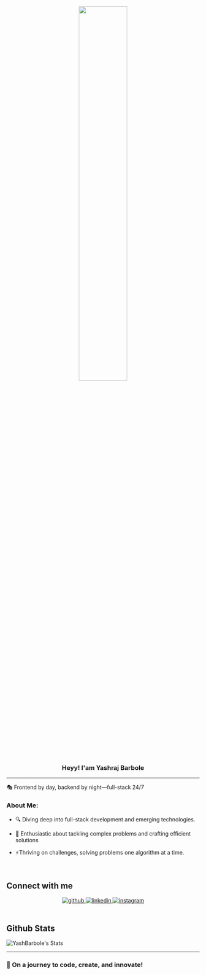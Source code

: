 <div align="center">
<img src="https://i.redd.it/n8agw6z2smyb1.gif" align="center" style="width: 50%" />
</div>  
  

### <div align="center">Heyy! I'am Yashraj Barbole 
-----------------------------------------------------------------
🎭 Frontend by day, backend by night—full-stack 24/7</div>  
  



### About Me:  
- 🔍 Diving deep into full-stack development and emerging technologies.  
  

- 🧩 Enthusiastic about tackling complex problems and crafting efficient solutions  
  

- ⚡Thriving on challenges, solving problems one algorithm at a time.  
  

<br/>  


## Connect with me  
<div align="center">
<a href="https://github.com/https://github.com/YashBarbole" target="_blank">
<img src=https://img.shields.io/badge/github-%2324292e.svg?&style=for-the-badge&logo=github&logoColor=white alt=github style="margin-bottom: 5px;" />
</a>
<a href="https://linkedin.com/in/https://www.linkedin.com/in/yash-barbole-a2901325a/" target="_blank">
<img src=https://img.shields.io/badge/linkedin-%231E77B5.svg?&style=for-the-badge&logo=linkedin&logoColor=white alt=linkedin style="margin-bottom: 5px;" />
</a>
<a href="https://instagram.com/yash_barbole" target="_blank">
<img src=https://img.shields.io/badge/instagram-%23000000.svg?&style=for-the-badge&logo=instagram&logoColor=white alt=instagram style="margin-bottom: 5px;" />
</a>  
</div>  
  

<br/>  


## Github Stats  
![YashBarbole's Stats](https://github-readme-stats.vercel.app/api?username=YashBarbole&theme=vue-dark&show_icons=true&hide_border=true&count_private=true)

----
<h3>🚀 On a journey to code, create, and innovate! </h3>
